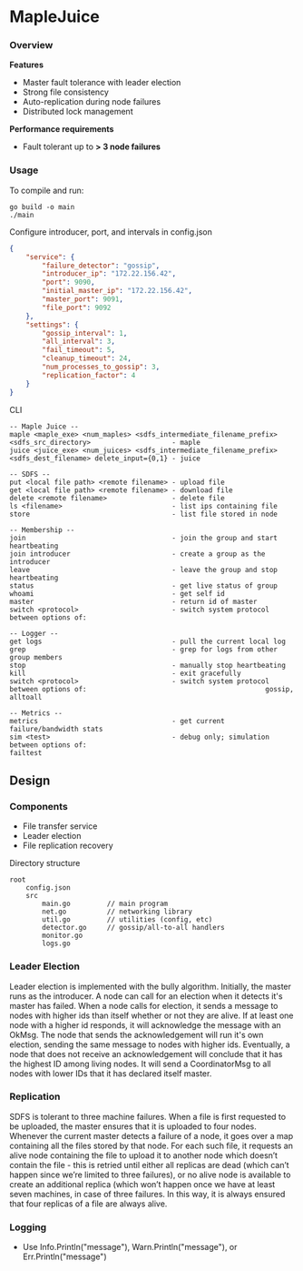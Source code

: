 # MapleJuice
### Overview

**Features**

* Master fault tolerance with leader election
* Strong file consistency
* Auto-replication during node failures
* Distributed lock management

**Performance requirements**

* Fault tolerant up to **> 3 node failures**

### Usage

To compile and run:

```
go build -o main
./main
```

Configure introducer, port, and intervals in config.json

```json
{
    "service": {
        "failure_detector": "gossip",
        "introducer_ip": "172.22.156.42",
        "port": 9090,
        "initial_master_ip": "172.22.156.42",
        "master_port": 9091,
        "file_port": 9092
    },
    "settings": {
        "gossip_interval": 1,
        "all_interval": 3,
        "fail_timeout": 5,
        "cleanup_timeout": 24,
        "num_processes_to_gossip": 3,
        "replication_factor": 4
    }
}
```

CLI

```
-- Maple Juice --
maple <maple_exe> <num_maples> <sdfs_intermediate_filename_prefix> <sdfs_src_directory>                    - maple
juice <juice_exe> <num_juices> <sdfs_intermediate_filename_prefix> <sdfs_dest_filename> delete_input={0,1} - juice

-- SDFS --
put <local file path> <remote filename> - upload file
get <local file path> <remote filename> - download file
delete <remote filename>				- delete file
ls <filename>							- list ips containing file
store									- list file stored in node

-- Membership --
join									- join the group and start heartbeating
join introducer							- create a group as the introducer
leave									- leave the group and stop heartbeating
status									- get live status of group
whoami									- get self id
master									- return id of master
switch <protocol>						- switch system protocol between options of: 

-- Logger --
get logs								- pull the current local log
grep 									- grep for logs from other group members
stop									- manually stop heartbeating
kill									- exit gracefully
switch <protocol>						- switch system protocol between options of: 											gossip, alltoall

-- Metrics --
metrics									- get current failure/bandwidth stats
sim <test>								- debug only; simulation between options of: 											failtest
```



## Design

### Components

* File transfer service
* Leader election
* File replication recovery

Directory structure

```
root
	config.json
	src
		main.go			// main program
		net.go			// networking library
		util.go			// utilities (config, etc)
		detector.go		// gossip/all-to-all handlers
		monitor.go
		logs.go
```

### Leader Election

Leader election is implemented with the bully algorithm. Initially, the master runs as the introducer. A node can call for an election when it detects it's master has failed. When a node calls for election, it sends a message to nodes with higher ids than itself whether or not they are alive. If at least one node with a higher id responds, it will acknowledge the message with an OkMsg. The node that sends the acknowledgement will run it's own election, sending the same message to nodes with higher ids. Eventually, a node that does not receive an acknowledgement will conclude that it has the highest ID among living nodes. It will send a CoordinatorMsg to all nodes with lower IDs that it has declared itself master.

### Replication

SDFS is tolerant to three machine failures. When a file is first requested to be uploaded, the master ensures that it is uploaded to four nodes. Whenever the current master detects a failure of a node, it goes over a map containing all the files stored by that node. For each such file, it requests an alive node containing the file to upload it to another node which doesn’t contain the file - this is retried until either all replicas are dead (which can’t happen since we’re limited to three failures), or no alive node is available to create an additional replica (which won’t happen once we have at least seven machines, in case of three failures. In this way, it is always ensured that four replicas of a file are always alive.

### Logging

* Use Info.Println("message"), Warn.Println("message"), or Err.Println("message")

